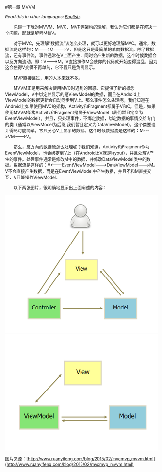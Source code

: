 #第一章 MVVM

*Read this in other languages: [English](01_mvvm.en.md).*




&emsp;&emsp;先谈一下我对MVVM、MVC、MVP等架构的理解，我认为它们都是在解决一个问题，那就是解耦M和V。



&emsp;&emsp;对于MVC，先理解“数据流”该怎么处理，就可以更好地理解MVC。通常，数据流是这样的：M--->C---->V，但是这只是最简单的单向数据流。除了数据流，还有事件流，事件通常在V上面产生，同时会产生新的数据，这个时候数据会以反方向流动，即：V--->M。V直接操作M会使你的代码就开始变得混乱，因为这会使得V变得不再单纯，它不再只是负责显示。

&emsp;&emsp;MVP直接跳过，用的人本来就不多。

&emsp;&emsp;MVVM正是用来解决使用MVC时遇到的困惑。它提供了新的概念ViewModel，V中绑定并显示的是ViewModel的数据，而且在Android上ViewModel的数据更新会自动同步到V上。那么事件怎么处理呢，我们知道在Android上如果使用MVC的架构，Activity和Fragment都属于V和C。但是，如果使用MVVM架构Activity和Fragment是属于ViewModel（我们暂且定义为EventViewModel），并且，只处理事件，不绑定数据，绑定数据的事情交给专门的类（通常以ViewModel为后缀,我们暂且定义为DataViewModel），这个类要设计得尽可能简单，它只关心V上显示的数据。这个时候数据流是这样的：M--->VM--->V。

&emsp;&emsp;那么，反方向的数据流怎么处理呢？我们知道，Activity和Fragment作为EventViewModel，也会绑定到V上（在Android上V就是layout），并且处理V产生的事件。处理事件通常是修改M中的数据，并修改DataViewModel类中的数据。数据流是这样的：V<---EventViewModel--->DataViewModel--->M。V不会直接产生数据，而是在EventViewModel中产生数据，并且不和M直接交互，V只能操作ViewModel。

&emsp;&emsp;以下两张图片，很明确地显示出上面阐述的内容：

![mvc](/raw/images/mvc.png)
<br>
![mvvm](/raw/images/mvvm.png)

图片来源：[http://www.ruanyifeng.com/blog/2015/02/mvcmvp_mvvm.html](http://www.ruanyifeng.com/blog/2015/02/mvcmvp_mvvm.html)


